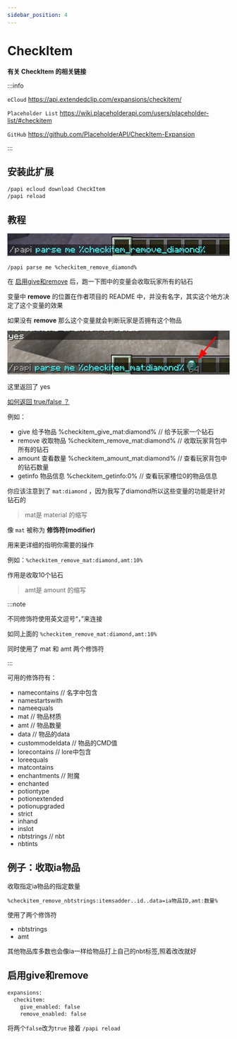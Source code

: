 ```yaml
---
sidebar_position: 4
---
```


# CheckItem

**有关 CheckItem 的相关链接**

:::info

`eCloud` https://api.extendedclip.com/expansions/checkitem/

`Placeholder List` https://wiki.placeholderapi.com/users/placeholder-list/#checkitem

`GitHub` https://github.com/PlaceholderAPI/CheckItem-Expansion

:::

## 安装此扩展

```
/papi ecloud download CheckItem
/papi reload
```

## 教程

![](_images/CheckItem/remove-item.png)

```
/papi parse me %checkitem_remove_diamond%
```

在 [启用give和remove](#启用give和remove) 后，跑一下图中的变量会收取玩家所有的钻石

变量中 **remove** 的位置在作者项目的 README 中，并没有名字，其实这个地方决定了这个变量的效果

如果没有 **remove** 那么这个变量就会判断玩家是否拥有这个物品

![](_images/CheckItem/checkitem.png)

这里返回了 yes

[如何返回 true/false ？](/docs-java/process/plugin/Front-Plugin/PlaceHolderAPI/outline.md#更改-boolean)

例如：

- give 给予物品      %checkitem_give_mat:diamond%    // 给予玩家一个钻石
- remove 收取物品    %checkitem_remove_mat:diamond%  // 收取玩家背包中所有的钻石
- amount 查看数量    %checkitem_amount_mat:diamond%  // 查看玩家背包中的钻石数量
- getinfo 物品信息   %checkitem_getinfo:0%           // 查看玩家槽位0的物品信息

你应该注意到了 `mat:diamond` ，因为我写了diamond所以这些变量的功能是针对钻石的

 > mat是 material 的缩写

像 `mat` 被称为 **修饰符(modifier)**

用来更详细的指明你需要的操作

例如：`%checkitem_remove_mat:diamond,amt:10%`

作用是收取10个钻石

> amt是 amount 的缩写

:::note

不同修饰符使用英文逗号“，”来连接

如同上面的 `%checkitem_remove_mat:diamond,amt:10%`

同时使用了 mat 和 amt 两个修饰符

:::

可用的修饰符有：

- namecontains      // 名字中包含
- namestartswith
- nameequals
- mat               // 物品材质
- amt               // 物品数量
- data              // 物品的data
- custommodeldata   // 物品的CMD值
- lorecontains      // lore中包含
- loreequals
- matcontains
- enchantments      // 附魔
- enchanted
- potiontype
- potionextended
- potionupgraded
- strict
- inhand
- inslot
- nbtstrings        // nbt
- nbtints

## 例子：收取ia物品

收取指定ia物品的指定数量

```
%checkitem_remove_nbtstrings:itemsadder..id..data=ia物品ID,amt:数量%
```

使用了两个修饰符

- nbtstrings
- amt

其他物品库多数也会像ia一样给物品打上自己的nbt标签,照着改改就好

## 启用give和remove

```
expansions:
  checkitem:
    give_enabled: false
    remove_enabled: false
```

将两个`false`改为`true` 接着 `/papi reload`
